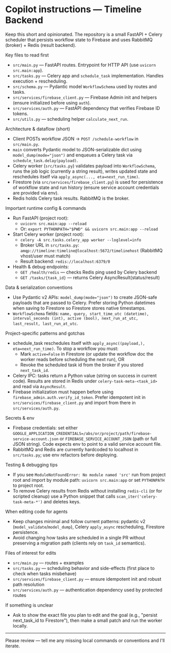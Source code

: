 <!-- Short, focused instructions to help AI coding agents be productive in this repo -->

# Copilot instructions — Timeline Backend

Keep this short and opinionated. The repository is a small FastAPI + Celery scheduler that persists workflow state to Firebase and uses RabbitMQ (broker) + Redis (result backend).

Key files to read first

- `src/main.py` — FastAPI routes. Entrypoint for HTTP API (use `uvicorn src.main:app`).
- `src/tasks.py` — Celery app and `schedule_task` implementation. Handles execution + rescheduling.
- `src/schema.py` — Pydantic model `WorkflowSchema` used by routes and tasks.
- `src/services/firebase_client.py` — Firebase Admin init and helpers (ensure initialized before using `auth`).
- `src/services/auth.py` — FastAPI dependency that verifies Firebase ID tokens.
- `src/utils.py` — scheduling helper `calculate_next_run`.

Architecture & dataflow (short)

- Client POSTs workflow JSON -> `POST /schedule-workflow` in `src/main.py`.
- `main` converts Pydantic model to JSON-serializable dict using `model_dump(mode="json")` and enqueues a Celery task via `schedule_task.delay(payload)`.
- Celery worker (`src/tasks.py`) validates payload into `WorkflowSchema`, runs the job logic (currently a string result), writes updated state and reschedules itself via `apply_async(..., eta=next_run_time)`.
- Firestore (via `src/services/firebase_client.py`) is used for persistence of workflow state and run history (ensure service account credentials are provided via env).
- Redis holds Celery task results. RabbitMQ is the broker.

Important runtime config & commands

- Run FastAPI (project root):
  - `uvicorn src.main:app --reload`
  - Or: `export PYTHONPATH="$PWD" && uvicorn src.main:app --reload`
- Start Celery worker (project root):
  - `celery -A src.tasks.celery_app worker --loglevel=info`
  - Broker URL in `src/tasks.py`: `amqp://timeline:timeline@localhost:5672/timelinehost` (RabbitMQ vhost/user must match)
  - Result backend: `redis://localhost:6379/0`
- Health & debug endpoints:
  - `GET /health/redis` — checks Redis ping used by Celery backend
  - `GET /tasks/{task_id}` — returns Celery AsyncResult(status/result)

Data & serialization conventions

- Use Pydantic v2 APIs: `model_dump(mode="json")` to create JSON-safe payloads that are passed to Celery. Prefer storing Python datetimes when saving to Firestore so Firestore stores native timestamps.
- `WorkflowSchema` fields: `name, query, start_time_utc (datetime), interval_seconds (int), active (bool), next_run_at_utc, last_result, last_run_at_utc`.

Project-specific patterns and gotchas

- schedule_task reschedules itself with `apply_async((payload,), eta=next_run_time)`. To stop a workflow you must:
  - Mark `active=False` in Firestore (or update the workflow doc the worker reads before scheduling the next run), OR
  - Revoke the scheduled task id from the broker if you stored `next_task_id`.
- Celery IPC: tasks return a Python value (string on success in current code). Results are stored in Redis under `celery-task-meta-<task_id>` and read via `AsyncResult`.
- Firebase initialization must happen before using `firebase_admin.auth.verify_id_token`. Prefer idempotent init in `src/services/firebase_client.py` and import from there in `src/services/auth.py`.

Secrets & env

- Firebase credentials: set either `GOOGLE_APPLICATION_CREDENTIALS=/abs/or/project/path/firebase-service-account.json` or `FIREBASE_SERVICE_ACCOUNT_JSON` (path or full JSON string). Code expects env to point to a valid service account file.
- RabbitMQ and Redis are currently hardcoded to localhost in `src/tasks.py`; use env refactors before deploying.

Testing & debugging tips

- If you see `ModuleNotFoundError: No module named 'src'` run from project root and import by module path: `uvicorn src.main:app` or set `PYTHONPATH` to project root.
- To remove Celery results from Redis without installing `redis-cli` (or for scripted cleanup) use a Python snippet that calls `scan_iter('celery-task-meta-*')` and deletes keys.

When editing code for agents

- Keep changes minimal and follow current patterns: pydantic v2 (`model_validate`/`model_dump`), Celery `apply_async` rescheduling, Firestore persistence.
- Avoid changing how tasks are scheduled in a single PR without preserving a migration path (clients rely on `task_id` semantics).

Files of interest for edits

- `src/main.py` — routes + examples
- `src/tasks.py` — scheduling behavior and side-effects (first place to check when tasks misbehave)
- `src/services/firebase_client.py` — ensure idempotent init and robust path resolution
- `src/services/auth.py` — authentication dependency used by protected routes

If something is unclear

- Ask to show the exact file you plan to edit and the goal (e.g., "persist next_task_id to Firestore"), then make a small patch and run the worker locally.

---

Please review — tell me any missing local commands or conventions and I'll iterate.
